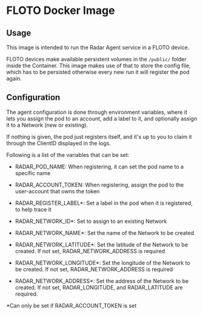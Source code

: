 # FLOTO Docker Image

## Usage

This image is intended to run the Radar Agent service in a FLOTO device.

FLOTO devices make available persistent volumes in the `/public/` folder inside the Container.
This image makes use of that to store the config file, which has to be persisted otherwise every new run it will register the pod again.

## Configuration

The agent configuration is done through environment variables, where it lets you assign the pod to an account, add a label to it, and optionally assign it to a Network (new or existing).


If nothing is given, the pod just registers itself, and it's up to you to claim it through the ClientID displayed in the logs.


Following is a list of the variables that can be set:

* RADAR_POD_NAME: When registering, it can set the pod name to a specific name

* RADAR_ACCOUNT_TOKEN: When registering, assign the pod to the user-account that owns the token

* RADAR_REGISTER_LABEL*: Set a label in the pod when it is registered, to help trace it

* RADAR_NETWORK_ID*: Set to assign to an existing Network

* RADAR_NETWORK_NAME*: Set the name of the Network to be created

* RADAR_NETWORK_LATITUDE*: Set the latitude of the Network to be created. If not set, RADAR_NETWORK_ADDRESS is required

* RADAR_NETWORK_LONGITUDE*: Set the longitude of the Network to be created. If not set, RADAR_NETWORK_ADDRESS is required

* RADAR_NETWORK_ADDRESS*: Set the address of the Network to be created. If not set, RADAR_LONGITUDE, and RADAR_LATITUDE are required.


\*Can only be set if RADAR_ACCOUNT_TOKEN is set
